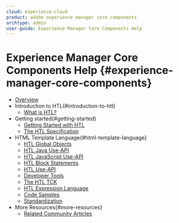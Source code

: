 ```yaml
---
cloud: experience-cloud
product: adobe experience manager core components
archtype: admin
user-guide: Experience Manager Core Components Help
---
```


# Experience Manager Core Components Help {#experience-manager-core-components}

+ [Overview](overview.md)
+ Introduction to HTL{#introduction-to-htl}
  + [What is HTL?](update.md)
+ Getting started{#getting-started}
  + [Getting Started with HTL](getting-started.md)
  + [The HTL Specification](htl-specification.md)
+ HTML Template Language{#html-template-language}
  + [HTL Global Objects](global-objects.md)
  + [HTL Java Use-API](use-api-java.md)
  + [HTL JavaScript Use-API](use-api-javascript.md)
  + [HTL Block Statements](block-statements.md)
  + [HTL Use-API](use-api.md)
  + [Developer Tools](dev-tools.md)
  + [The HTL TCK](htl-tck.md)
  + [HTL Expression Language](expression-language.md)
  + [Code Samples](code-samples.md)
  + [Standardization](standardization.md)
+ More Resources{#more-resources}
  + [Related Community Articles](related-community-articles.md)
